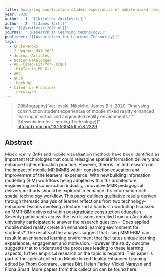 ```yaml
---
title: Analysing construction student experiences of mobile mixed reality enhanced learning in virtual and augmented reality environments
year: 2020
author - 1: "[[Nikolche Vasilevski]]"
author - 2: "[[James Birt]]"
key: "[[@Vasilevski2020-bl]]"
journal: "[[Research in learning technology]]"
publisher: "[[Association for Learning Technology]]"
tags:
  - EPubs-Books
  - 2_Upgrade-MAY-2023
  - Journal-Articles
  - Notion-Catalogued
  - AEC-Cited-Lit-for-Jacqui
  - _BibTex-to-MD-Git
  - AEC
  - ePub
  - _Mark-Up
  - Cited-for-Frontiers
  - _Cataloged
---
```


> [!Bibliography]
> Vasilevski, Nikolche, James Birt. 2020. “Analysing construction student experiences of mobile mixed reality enhanced learning in virtual and augmented reality environments.” "[[Association for Learning Technology]]". http://dx.doi.org/10.25304/rlt.v28.2329

## Abstract
Mixed reality (MR) and mobile visualisation methods have been identified as important technologies that could reimagine spatial information delivery and enhance higher education practice. However, there is limited research on the impact of mobile MR (MMR) within construction education and improvement of the learners’ experience. With new building information modelling (BIM) workflows being adopted within the architecture, engineering and construction industry, innovative MMR pedagogical delivery methods should be explored to enhance this information-rich spatial technology workflow. This paper outlines qualitative results derived through thematic analysis of learner reflections from two technology-enhanced lessons involving a lecture and a hands-on workshop focussed on MMR-BIM delivered within postgraduate construction education. Seventy participants across the two lessons recruited from an Australian university participated to answer the research question -  ‘Does applied mobile mixed reality create an enhanced learning environment for students?’ The results of the analysis suggest that using MMR-BIM can result in an enhanced learning environment that facilitates unique learning experiences, engagement and motivation. However, the study outcome suggests that to understand the processes leading to these learning aspects, further empirical research on the topic is required. This paper is part of the special collection Mobile Mixed Reality Enhanced Learning edited by Thom Cochrane, James Birt, Helen Farley, Vickel Narayan and Fiona Smart. More papers from this collection can be found here.